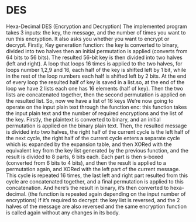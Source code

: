 # DES
Hexa-Decimal DES (Encryption and Decryption) 
The implemented program takes 3 inputs: the key, the message, and the number of times you want to run this encryption. It also asks you whether you want to encrypt or decrypt.
Firstly, Key generation function: the key is converted to binary, divided into two halves then an initial permutation is applied (converts from 64 bits to 56 bits). The resulted 56-bit key is then divided into two halves (left and right). A loop that loops 16 times is applied to the two halves, for loops number 1,2,9 and 16, each half of the key is shifted left by 1 bit, while in the rest of the loop numbers each half is shifted left by 2 bits. At the end of every loop the resulted half of key is saved in a list.so, at the end of the loop we have 2 lists each one has 16 elements (half of key). Then the two lists are concatenated together, then the second permutation is applied on the resulted list.
So, now we have a list of 16 keys
We’re now going to operate on the input plain text through the function enc: this function takes the input plain text and the number of required encryptions and the list of the key.
Firstly, the plaintext is converted to binary, and an initial permutation is applied on the binary plain text. Then, the resulted message is divided into two halves, the right half of the current cycle is the left half of the next cycle, the right half of the current cycle enters a separate cycle which is: expanded by the expansion table, and then XORed with the equivalent key from the key list generated by the previous function, and the result is divided to 8 parts, 6 bits each. Each part is then s-boxed (converted from 6 bits to 4 bits), and then the result is applied to a permutation again, and XORed with the left part of the current message. This cycle is repeated 16 times, the last left and right part resulted from this cycle are concatenated together, and a final permutation is applied to this concatenation. And here’s the result in binary, it’s then converted to hexa-decimal. (the function is repeated again depending on the input number of encryptions)
If it’s required to decrypt: the key list is reversed, and the 2 halves of the message are also reversed and the same encryption function is called again without any changes in its body.


